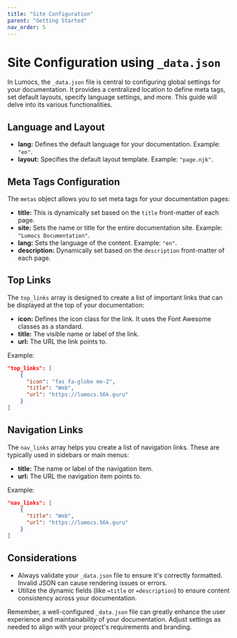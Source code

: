 ```yaml
---
title: "Site Configuration"
parent: "Getting Started"
nav_order: 5
---
```


# Site Configuration using `_data.json`

In Lumocs, the `_data.json` file is central to configuring global settings for
your documentation. It provides a centralized location to define meta tags, set
default layouts, specify language settings, and more. This guide will delve into
its various functionalities.

## Language and Layout

- **lang:** Defines the default language for your documentation. Example:
  `"en"`.
- **layout:** Specifies the default layout template. Example: `"page.njk"`.

## Meta Tags Configuration

The `metas` object allows you to set meta tags for your documentation pages:

- **title:** This is dynamically set based on the `title` front-matter of each
  page.
- **site:** Sets the name or title for the entire documentation site. Example:
  `"Lumocs Documentation"`.
- **lang:** Sets the language of the content. Example: `"en"`.
- **description:** Dynamically set based on the `description` front-matter of
  each page.

## Top Links

The `top_links` array is designed to create a list of important links that can
be displayed at the top of your documentation:

- **icon:** Defines the icon class for the link. It uses the Font Awesome
  classes as a standard.
- **title:** The visible name or label of the link.
- **url:** The URL the link points to.

Example:

```json
"top_links": [
    {
      "icon": "fas fa-globe me-2",
      "title": "Web",
      "url": "https://lumocs.56k.guru"
    }
]
```

## Navigation Links

The `nav_links` array helps you create a list of navigation links. These are
typically used in sidebars or main menus:

- **title:** The name or label of the navigation item.
- **url:** The URL the navigation item points to.

Example:

```json
"nav_links": [
    {
      "title": "Web",
      "url": "https://lumocs.56k.guru"
    }
]
```

## Considerations

- Always validate your `_data.json` file to ensure it's correctly formatted.
  Invalid JSON can cause rendering issues or errors.
- Utilize the dynamic fields (like `=title` or `=description`) to ensure content
  consistency across your documentation.

Remember, a well-configured `_data.json` file can greatly enhance the user
experience and maintainability of your documentation. Adjust settings as needed
to align with your project's requirements and branding.
